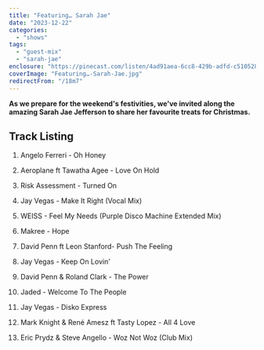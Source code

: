 ```yaml
---
title: "Featuring… Sarah Jae"
date: "2023-12-22"
categories:
  - "shows"
tags:
  - "guest-mix"
  - "sarah-jae"
enclosure: "https://pinecast.com/listen/4ad91aea-6cc8-429b-adfd-c51052813989.mp3 60582900 audio/mpeg "
coverImage: "Featuring…-Sarah-Jae.jpg"
redirectFrom: "/18m7"
---
```


**As we prepare for the weekend's festivities, we've invited along the amazing Sarah Jae Jefferson to share her favourite treats for Christmas.**

## Track Listing

1. Angelo Ferreri - Oh Honey

2. Aeroplane ft Tawatha Agee - Love On Hold

3. Risk Assessment - Turned On

4. Jay Vegas - Make It Right (Vocal Mix)

5. WEISS - Feel My Needs (Purple Disco Machine Extended Mix)

6. Makree - Hope

7. David Penn ft Leon Stanford- Push The Feeling

8. Jay Vegas - Keep On Lovin'

9. David Penn & Roland Clark - The Power

10. Jaded - Welcome To The People

11. Jay Vegas - Disko Express

12. Mark Knight & René Amesz ft Tasty Lopez - All 4 Love

13. Eric Prydz & Steve Angello - Woz Not Woz (Club Mix)
